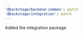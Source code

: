 ```yaml
---
'@backstage/backend-common': patch
'@backstage/integration': patch
---
```


Added the integration package
